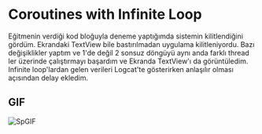# Coroutines with Infinite Loop 
Eğitmenin verdiği kod bloğuyla deneme yaptığımda sistemin kilitlendiğini gördüm. Ekrandaki TextView bile bastırılmadan uygulama kilitleniyordu. 
Bazı değişiklikler yaptım ve 1'de değil 2 sonsuz döngüyü aynı anda farklı thread ler üzerinde çalıştırmayı başardım ve Ekranda TextView'ı da görüntüledim.
Infinite loop'lardan gelen verileri Logcat'te gösterirken anlaşılır olması açısından delay ekledim.

## GIF
![SpGIF](https://user-images.githubusercontent.com/55987416/193403706-a127dded-0f29-4dbf-a759-4cc85ce5d1d5.gif)
